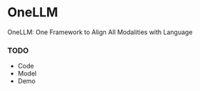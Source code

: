 # OneLLM
OneLLM: One Framework to Align All Modalities with Language

### TODO

- Code
- Model
- Demo
